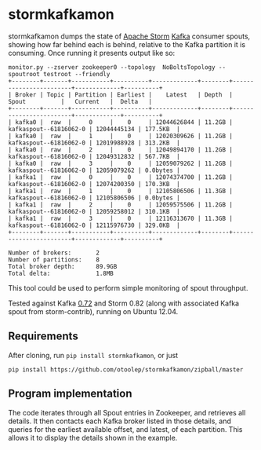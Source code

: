 stormkafkamon
=============

stormkafkamon dumps the state of [Apache Storm](http://storm.apache.org/) [Kafka](http://kafka.apache.org/) consumer spouts, showing how far behind each is behind, relative to the Kafka partition it is consuming. Once running it presents output like so:
```
monitor.py --zserver zookeeper0 --topology  NoBoltsTopology --spoutroot testroot --friendly
+--------+-------+-----------+----------+-------------+--------+------------------------+-------------+----------+
| Broker | Topic | Partition | Earliest |    Latest   | Depth  |         Spout          |   Current   |  Delta   |
+--------+-------+-----------+----------+-------------+--------+------------------------+-------------+----------+
| kafka0 |  raw  |     0     |    0     | 12044626844 | 11.2GB | kafkaspout--61816062-0 | 12044445134 | 177.5KB  |
| kafka0 |  raw  |     1     |    0     | 12020309626 | 11.2GB | kafkaspout--61816062-0 | 12019988928 | 313.2KB  |
| kafka0 |  raw  |     2     |    0     | 12049894170 | 11.2GB | kafkaspout--61816062-0 | 12049312832 | 567.7KB  |
| kafka0 |  raw  |     3     |    0     | 12059079262 | 11.2GB | kafkaspout--61816062-0 | 12059079262 | 0.0bytes |
| kafka1 |  raw  |     0     |    0     | 12074374700 | 11.2GB | kafkaspout--61816062-0 | 12074200350 | 170.3KB  |
| kafka1 |  raw  |     1     |    0     | 12105806506 | 11.3GB | kafkaspout--61816062-0 | 12105806506 | 0.0bytes |
| kafka1 |  raw  |     2     |    0     | 12059575506 | 11.2GB | kafkaspout--61816062-0 | 12059258012 | 310.1KB  |
| kafka1 |  raw  |     3     |    0     | 12116313670 | 11.3GB | kafkaspout--61816062-0 | 12115976730 | 329.0KB  |
+--------+-------+-----------+----------+-------------+--------+------------------------+-------------+----------+

Number of brokers:       2
Number of partitions:    8
Total broker depth:      89.9GB
Total delta:             1.8MB
```
This tool could be used to perform simple monitoring of spout throughput.

Tested against Kafka [0.72](http://kafka.apache.org/downloads.html) and Storm 0.82 (along with associated Kafka spout from storm-contrib), running on Ubuntu 12.04.

## Requirements

After cloning, run `pip install stormkafkamon`, or just

```
pip install https://github.com/otoolep/stormkafkamon/zipball/master
```

## Program implementation

The code iterates through all Spout entries in Zookeeper, and retrieves all details. It then contacts each Kafka broker listed in those details, and queries for the earliest available offset, and latest, of each partition. This allows it to display the details shown in the example.
